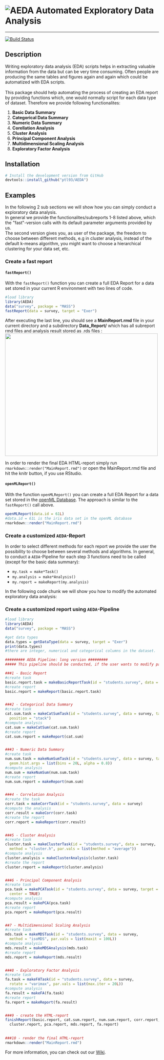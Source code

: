 # ![AEDA](https://github.com/ptl93/AEDA/blob/tle_vignette/man/images/AEDA_logo.png) Automated Exploratory Data Analysis 
***

[![Build Status](https://travis-ci.org/ptl93/AEDA.svg?branch=master)](https://travis-ci.org/ptl93/AEDA)
## Description

Writing exploratory data analysis (EDA) scripts helps in extracting valuable information from the data but can be very time consuming. Often people are producing the same tables and figures again and again which could be automatized with EDA scripts. <br>
<br>
This package should help automating the process of creating an EDA report by providing functions which, one would normally script for each data type of dataset. Therefore we provide following functionalites:

1. **Basic Data Summary**
2. **Categorical Data Summary**
3. **Numeric Data Summary**
4. **Corellation Analysis**
5. **Cluster Analysis**
6. **Principal Component Analysis**
7. **Multidimensional Scaling Analysis**
8. **Exploratory Factor Analysis**

## Installation
```R
# Install the development version from GitHub
devtools::install_github("ptl93/AEDA")
```

## Examples
In the following 2 sub sections we will show how you can simply conduct a exploratory data analysis.  
In general we provide the functionalites/subreports 1-8 listed above, which the "fast"-version calls with its default parameter arguments provided by us.  
The second version gives you, as user of the package, the freedom to choose between different methods, e.g in cluster analysis, instead of the default k-means algorithm, you might want to choose a hierarchical clustering for your data set, etc.

### Create a fast report

#### `fastReport()`
With the `fastReport()` function you can create a full EDA Report for a data set stored in your current R environment with two lines of code.  
```r 
#load library
library(AEDA)
data("survey", package = "MASS")
fastReport(data = survey, target = "Exer")
```
After executing the last line, you should see a **MainReport.rmd** file in your current directory and a subdirectory **Data_Report/** which has all subreport rmd files and analysis result stored as .rds files :
<img src="https://github.com/ptl93/AEDA/blob/master/man/tutorial/0_childRMDs.PNG" width="500" height="400" />

In order to render the final EDA HTML-report simply run `rmarkdown::render("MainReport.rmd")` or open the MainReport.rmd file and hit the knitr button, if you use RStudio.

#### `openMLReport()`
With the function `openMLReport()` you can create a full EDA Report for a data set stored in the [openML Database](https://www.openml.org/search?type=data). The approach is similar to the `fastReport()` call above.
```r 
openMLReport(data.id = 61L) 
#data.id = 61L is the iris data set in the openML database
rmarkdown::render("MainReport.rmd")
```

### Create a customized `AEDA`-Report
In order to select different methods for each report we provide the user the possibility to choose between several methods and algorithms. In general, to conduct a `AEDA`-Pipeline for each step 3 functions need to be called (except for the basic data summary):

* `my.task = make*Task()`
* `my.analysis = make*Analysis()`
* `my.report = makeReport(my.analysis)`

In the following code chunk we will show you how to modify the automated exploratory data analysis:

### Create a customized report using `AEDA`-Pipeline

``` r
#load library
library(AEDA)
data("survey", package = "MASS")

#get data types
data.types = getDataType(data = survey, target = "Exer")
print(data.types)
#there are integer, numerical and categorical columns in the dataset.

######### AEDA Pipeline: long version #########
##### This pipeline should be conducted, if the user wants to modify parameters for the analysis reports

###1 - Basic Report
#create task
basic.report.task = makeBasicReportTask(id = "students.survey", data = survey, target = "Exer")
#create report
basic.report = makeReport(basic.report.task)


###2 - Categorical Data Summary
#create task
cat.sum.task = makeCatSumTask(id = "students.survey", data = survey, target = "Exer",
  position = "stack")
#compute analysis
cat.sum = makeCatSum(cat.sum.task)
#create report
cat.sum.report = makeReport(cat.sum)


###3 - Numeric Data Summary
#create task
num.sum.task = makeNumSumTask(id = "students.survey", data = survey, target = "Exer",
  geom.hist.args = list(bins = 20L, alpha = 0.8))
#compute analysis
num.sum = makeNumSum(num.sum.task)
#create report
num.sum.report = makeReport(num.sum)


###4 - Correlation Analysis
#create the task
corr.task = makeCorrTask(id = "students.survey", data = survey)
#compute the analysis
corr.result = makeCorr(corr.task)
#create the report
corr.report = makeReport(corr.result)


###5 - Cluster Analysis
#create task
cluster.task = makeClusterTask(id = "students.survey", data = survey,
  method = "cluster.h", par.vals = list(method = "average"))
#compute analysis
cluster.analysis = makeClusterAnalysis(cluster.task)
#create the report
cluster.report = makeReport(cluster.analysis)


###6 - Principal Component Analysis
#create task
pca.task = makePCATask(id = "students.survey", data = survey, target = "Exer",
  center = TRUE)
#compute analysis
pca.result = makePCA(pca.task)
#create report
pca.report = makeReport(pca.result)


##7 - Multidimensional Scaling Analysis
#create task
mds.task = makeMDSTask(id = "students.survey", data = survey,
  method = "isoMDS", par.vals = list(maxit = 100L))
#compute analysis
mds.result = makeMDSAnalysis(mds.task)
#create report
mds.report = makeReport(mds.result)


###8 - Exploratory Factor Analysis
#create task
fa.task = makeFATask(id = "students.survey", data = survey,
  rotate = "varimax", par.vals = list(max.iter = 20L))
#compute analysis
fa.result = makeFA(fa.task)
#create report
fa.report = makeReport(fa.result)


###9 - create the HTML-report
finishReport(basic.report, cat.sum.report, num.sum.report, corr.report,
  cluster.report, pca.report, mds.report, fa.report)
  
  
###10 - render the final HTML-report
rmarkdown::render("MainReport.rmd")
``` 

For more information, you can check out our [Wiki](https://github.com/ptl93/AEDA/wiki).
